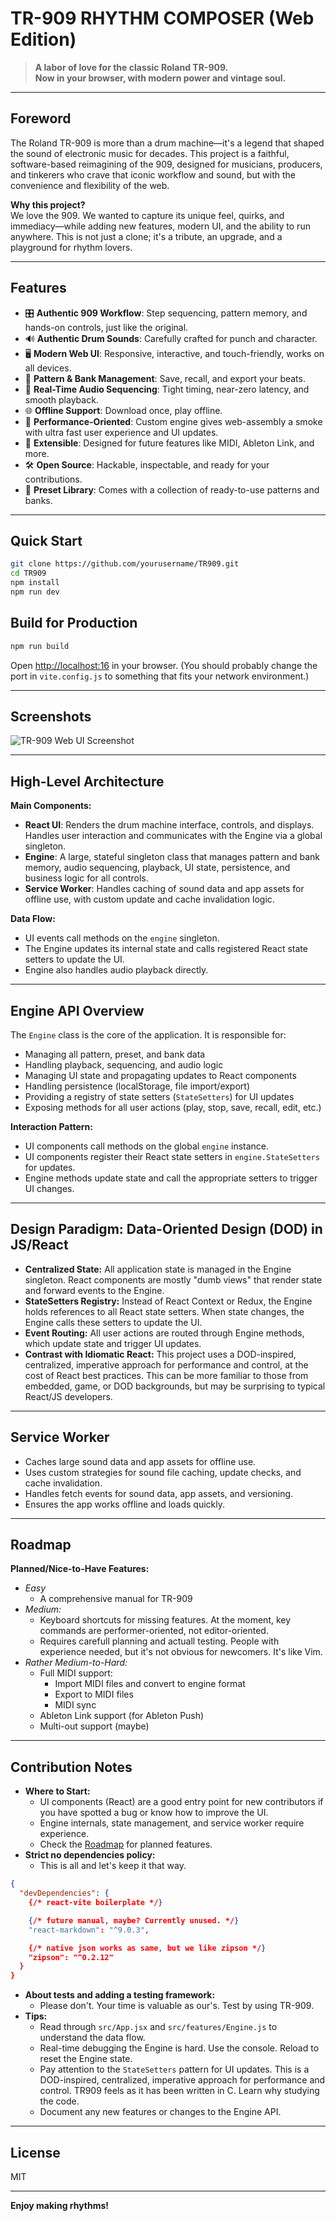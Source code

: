 # TR-909 RHYTHM COMPOSER (Web Edition)

> **A labor of love for the classic Roland TR-909.  
> Now in your browser, with modern power and vintage soul.**

---

## Foreword

The Roland TR-909 is more than a drum machine—it's a legend that shaped the sound of electronic music for decades. This project is a faithful, software-based reimagining of the 909, designed for musicians, producers, and tinkerers who crave that iconic workflow and sound, but with the convenience and flexibility of the web.

**Why this project?**  
We love the 909. We wanted to capture its unique feel, quirks, and immediacy—while adding new features, modern UI, and the ability to run anywhere. This is not just a clone; it's a tribute, an upgrade, and a playground for rhythm lovers.

---

## Features

- 🎛️ **Authentic 909 Workflow**: Step sequencing, pattern memory, and hands-on controls, just like the original.
- 🔊 **Authentic Drum Sounds**: Carefully crafted for punch and character.
- 🖥️ **Modern Web UI**: Responsive, interactive, and touch-friendly, works on all devices.
- 💾 **Pattern & Bank Management**: Save, recall, and export your beats.
- 🔄 **Real-Time Audio Sequencing**: Tight timing, near-zero latency, and smooth playback.
- 🌐 **Offline Support**: Download once, play offline.
- 🚀 **Performance-Oriented**: Custom engine gives web-assembly a smoke with ultra fast user experience and UI updates. 
- 🧩 **Extensible**: Designed for future features like MIDI, Ableton Link, and more.
- 🛠️ **Open Source**: Hackable, inspectable, and ready for your contributions.
- 🎹 **Preset Library**: Comes with a collection of ready-to-use patterns and banks.

---

## Quick Start

```bash
git clone https://github.com/yourusername/TR909.git
cd TR909
npm install
npm run dev
```

## Build for Production

```bash
npm run build
```

Open [http://localhost:16](http://localhost:16) in your browser. (You should probably change the port in `vite.config.js` to something that fits your network environment.)

---

## Screenshots

![TR-909 Web UI Screenshot](public/SA-TR909-UI.jpg)

---

## High-Level Architecture

**Main Components:**

- **React UI**: Renders the drum machine interface, controls, and displays. Handles user interaction and communicates with the Engine via a global singleton.
- **Engine**: A large, stateful singleton class that manages pattern and bank memory, audio sequencing, playback, UI state, persistence, and business logic for all controls.
- **Service Worker**: Handles caching of sound data and app assets for offline use, with custom update and cache invalidation logic.

**Data Flow:**
- UI events call methods on the `engine` singleton.
- The Engine updates its internal state and calls registered React state setters to update the UI.
- Engine also handles audio playback directly.

---

## Engine API Overview

The `Engine` class is the core of the application. It is responsible for:

- Managing all pattern, preset, and bank data
- Handling playback, sequencing, and audio logic
- Managing UI state and propagating updates to React components
- Handling persistence (localStorage, file import/export)
- Providing a registry of state setters (`StateSetters`) for UI updates
- Exposing methods for all user actions (play, stop, save, recall, edit, etc.)

**Interaction Pattern:**
- UI components call methods on the global `engine` instance.
- UI components register their React state setters in `engine.StateSetters` for updates.
- Engine methods update state and call the appropriate setters to trigger UI changes.

---

## Design Paradigm: Data-Oriented Design (DOD) in JS/React

- **Centralized State:** All application state is managed in the Engine singleton. React components are mostly "dumb views" that render state and forward events to the Engine.
- **StateSetters Registry:** Instead of React Context or Redux, the Engine holds references to all React state setters. When state changes, the Engine calls these setters to update the UI.
- **Event Routing:** All user actions are routed through Engine methods, which update state and trigger UI updates.
- **Contrast with Idiomatic React:** This project uses a DOD-inspired, centralized, imperative approach for performance and control, at the cost of React best practices. This can be more familiar to those from embedded, game, or DOD backgrounds, but may be surprising to typical React/JS developers.

---

## Service Worker

- Caches large sound data and app assets for offline use.
- Uses custom strategies for sound file caching, update checks, and cache invalidation.
- Handles fetch events for sound data, app assets, and versioning.
- Ensures the app works offline and loads quickly.

---

## Roadmap

**Planned/Nice-to-Have Features:**
- *Easy*
  - A comprehensive manual for TR-909
- *Medium:*
  - Keyboard shortcuts for missing features. At the moment, key commands are performer-oriented, not editor-oriented.
  - Requires carefull planning and actuall testing. People with experience needed, but it's not obvious for newcomers. It's like Vim.
- *Rather Medium-to-Hard:*
  - Full MIDI support:
      - Import MIDI files and convert to engine format
      - Export to MIDI files
      - MIDI sync
  - Ableton Link support (for Ableton Push)
  - Multi-out support (maybe)

---

## Contribution Notes

- **Where to Start:**  
  - UI components (React) are a good entry point for new contributors if you have spotted a bug or know how to improve the UI.
  - Engine internals, state management, and service worker require experience.
  - Check the [Roadmap](#roadmap) for planned features.
- **Strict no dependencies policy:**
  - This is all and let's keep it that way.
```json
{
  "devDependencies": {
    {/* react-vite boilerplate */}

    {/* future manual, maybe? Currently unused. */}
    "react-markdown": "^9.0.3",

    {/* native json works as same, but we like zipson */}
    "zipson": "^0.2.12"
  }
}  
```
- **About tests and adding a testing framework:**  
  - Please don't. Your time is valuable as our's. Test by using TR-909.
- **Tips:**  
  - Read through `src/App.jsx` and `src/features/Engine.js` to understand the data flow.
  - Real-time debugging the Engine is hard. Use the console. Reload to reset the Engine state.
  - Pay attention to the `StateSetters` pattern for UI updates. This is a DOD-inspired, centralized, imperative approach for performance and control. TR909 feels as it has been written in C. Learn why studying the code.
  - Document any new features or changes to the Engine API.

---

## License

MIT

---

**Enjoy making rhythms!**  